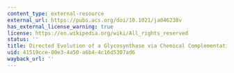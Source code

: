 ```yaml
---
content_type: external-resource
external_url: https://pubs.acs.org/doi/10.1021/ja046238v
has_external_license_warning: true
license: https://en.wikipedia.org/wiki/All_rights_reserved
status: ''
title: Directed Evolution of a Glycosynthase via Chemical Complementation
uid: 41519cce-80e3-4a50-a6b4-4c16d5307ad6
wayback_url: ''
---
```

